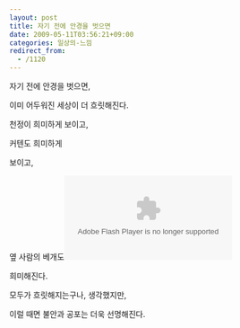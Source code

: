 ```yaml
---
layout: post
title: 자기 전에 안경을 벗으면
date: 2009-05-11T03:56:21+09:00
categories: 일상의-느낌
redirect_from:
  - /1120
---
```


자기 전에 안경을 벗으면, 

이미 어두워진 세상이 더 흐릿해진다.

천정이 희미하게 보이고,

커텐도 희미하게

보이고,

옆 사람의 베개도<embed id="bootstrapperjintopekr10204566" src="../../../plugin/CallBack_bootstrapperSrc?nil_profile=tistory&amp;nil_type=copied_post" type="application/x-shockwave-flash" swliveconnect="true" flashvars="&amp;callbackId=jintopekr10204566&amp;host=http://jinto.pe.kr&amp;embedCodeSrc=http%3A%2F%2Fjinto.pe.kr%2Fplugin%2FCallBack_bootstrapper%3F%26src%3Dhttp%3A%2F%2Fcfs.tistory.com%2Fblog%2Fplugins%2FCallBack%2Fcallback%26id%3D1020%26callbackId%3Djintopekr10204566%26destDocId%3Dcallbacknestjintopekr10204566%26host%3Dhttp%3A%2F%2Fjinto.pe.kr%26float%3Dleft" enablecontextmenu="false" wmode="transparent" allowscriptaccess="always" >

희미해진다.

모두가 흐릿해지는구나, 생각했지만,

이럴 때면 불안과 공포는 더욱 선명해진다.
